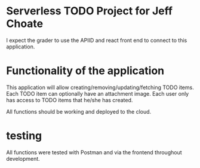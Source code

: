 # Serverless TODO Project for Jeff Choate

I expect the grader to use the APIID and react front end to connect to this application.

# Functionality of the application

This application will allow creating/removing/updating/fetching TODO items. Each TODO item can optionally have an attachment image. Each user only has access to TODO items that he/she has created.

All functions should be working and deployed to the cloud.

# testing

All functions were tested with Postman and via the frontend throughout development.